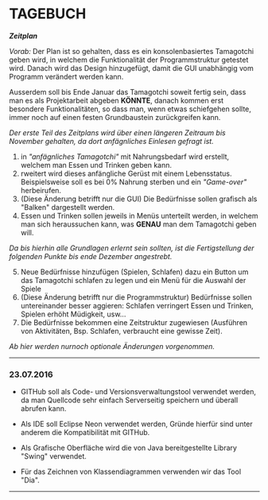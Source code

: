 # TAGEBUCH

_**Zeitplan**_

_Vorab:_
Der Plan ist so gehalten, dass es ein konsolenbasiertes Tamagotchi geben wird, in welchem die Funktionalität der Programmstruktur getestet wird. Danach wird das Design hinzugefügt, damit die GUI unabhängig vom Programm verändert werden kann.

Ausserdem soll bis Ende Januar das Tamagotchi soweit fertig sein, dass man es als Projektarbeit abgeben **KÖNNTE**, danach kommen erst besondere Funktionalitäten, so dass man, wenn etwas schiefgehen sollte, immer noch auf einen festen Grundbaustein zurückgreifen kann.

_Der erste Teil des Zeitplans wird über einen längeren Zeitraum bis November gehalten, da dort anfägnliches Einlesen gefragt ist._

1. in _"anfägnliches Tamagotchi"_ mit Nahrungsbedarf wird erstellt, welchem man Essen und Trinken geben kann.
2. rweitert wird dieses anfängliche Gerüst mit einem Lebensstatus. Beispielsweise soll es bei 0% Nahrung sterben und ein _"Game-over"_ herbeirufen.
3. (Diese Änderung betrifft nur die GUI) Die Bedürfnisse sollen grafisch als "Balken" dargestellt werden.
4. Essen und Trinken sollen jeweils in Menüs unterteilt werden, in welchem man sich heraussuchen kann, was **GENAU** man dem Tamagotchi geben will.

_Da bis hierhin alle Grundlagen erlernt sein sollten, ist die Fertigstellung der folgenden Punkte bis ende Dezember angestrebt._

5. Neue Bedürfnisse hinzufügen (Spielen, Schlafen) dazu ein Button um das Tamagotchi schlafen zu legen und ein Menü für die Auswahl der Spiele
6. (Diese Änderung betrifft nur die Programmstruktur) Bedürfnisse sollen untereinander besser aggieren: Schlafen verringert Essen und Trinken, Spielen erhöht Müdigkeit, usw...
7. Die Bedürfnisse bekommen eine Zeitstruktur zugewiesen (Ausführen von Aktivitäten, Bsp. Schlafen, verbraucht eine gewisse Zeit).

_Ab hier werden nurnoch optionale Änderungen vorgenommen._

---------


### 23.07.2016

- GITHub soll als Code- und Versionsverwaltungstool verwendet werden, da man Quellcode sehr einfach Serverseitig speichern und überall abrufen kann.

- Als IDE soll Eclipse Neon verwendet werden, Gründe hierfür sind unter anderem die Kompatibilität mit GITHub.

- Als Grafische Oberfläche wird die von Java bereitgestellte Library "Swing" verwendet. 

- Für das Zeichnen von Klassendiagrammen verwenden wir das Tool "Dia".

----------------

